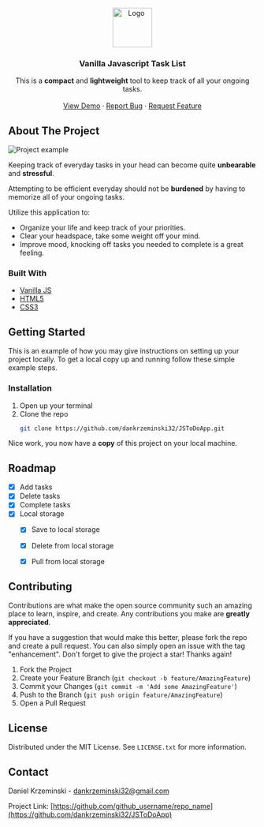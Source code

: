 
<!-- PROJECT LOGO -->
<br />
<div align="center">
  <a href="https://github.com/github_username/repo_name">
    <img src="https://thumbs.dreamstime.com/b/business-to-do-list-flat-icon-modern-style-task-list-business-to-do-list-flat-icon-modern-style-any-purposes-perfect-web-138650221.jpg" alt="Logo" width="80" height="80">
  </a>

<h3 align="center">Vanilla Javascript Task List</h3>

  <p align="center">
    This is a <b>compact</b> and <b>lightweight</b> tool to keep track of all your ongoing tasks.
    <br />
    <br />
    <a href="https://dankrzeminski32.github.io/JSToDoApp/">View Demo</a>
    ·
    <a href="https://github.com/dankrzeminski32/JSToDoApp/issues">Report Bug</a>
    ·
    <a href="https://github.com/dankrzeminski32/JSToDoApp/issues">Request Feature</a>
  </p>
</div>


<!-- ABOUT THE PROJECT -->
## About The Project
<img src="https://user-images.githubusercontent.com/76189617/147705959-5c13c6df-9945-4991-b249-0fd830d77fba.png" alt="Project example">

Keeping track of everyday tasks in your head can become quite **unbearable** and **stressful**.

Attempting to be efficient everyday should not be **burdened** by having to memorize all of your ongoing tasks.

Utilize this application to: 
* Organize your life and keep track of your priorities.
* Clear your headspace, take some weight off your mind. 
* Improve mood, knocking off tasks you needed to complete is a great feeling. 




### Built With

* [Vanilla JS](https://www.javascript.com/)
* [HTML5](https://developer.mozilla.org/en-US/docs/Glossary/HTML5)
* [CSS3](https://developer.mozilla.org/en-US/docs/Web/CSS)

<!-- GETTING STARTED -->
## Getting Started

This is an example of how you may give instructions on setting up your project locally.
To get a local copy up and running follow these simple example steps.

### Installation

1. Open up your terminal
2. Clone the repo
   ```sh
   git clone https://github.com/dankrzeminski32/JSToDoApp.git
   ```


Nice work, you now have a **copy** of this project on your local machine. 

<!-- ROADMAP -->
## Roadmap

- [x] Add tasks 
- [x] Delete tasks
- [x] Complete tasks
- [x] Local storage
    - [x] Save to local storage
    - [x] Delete from local storage
    - [x] Pull from local storage  


<!-- CONTRIBUTING -->
## Contributing

Contributions are what make the open source community such an amazing place to learn, inspire, and create. Any contributions you make are **greatly appreciated**.

If you have a suggestion that would make this better, please fork the repo and create a pull request. You can also simply open an issue with the tag "enhancement".
Don't forget to give the project a star! Thanks again!

1. Fork the Project
2. Create your Feature Branch (`git checkout -b feature/AmazingFeature`)
3. Commit your Changes (`git commit -m 'Add some AmazingFeature'`)
4. Push to the Branch (`git push origin feature/AmazingFeature`)
5. Open a Pull Request


<!-- LICENSE -->
## License

Distributed under the MIT License. See `LICENSE.txt` for more information.

<!-- CONTACT -->
## Contact

Daniel Krzeminski - dankrzeminski32@gmail.com

Project Link: [https://github.com/github_username/repo_name](https://github.com/dankrzeminski32/JSToDoApp)
